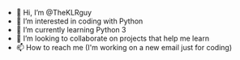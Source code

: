 - 👋 Hi, I’m @TheKLRguy
- 👀 I’m interested in coding with Python
- 🌱 I’m currently learning Python 3
- 💞️ I’m looking to collaborate on projects that help me learn
- 📫 How to reach me (I'm working on a new email just for coding)

<!---
TheKLRguy/TheKLRguy is a ✨ special ✨ repository because its `README.md` (this file) appears on your GitHub profile.
You can click the Preview link to take a look at your changes.
--->
